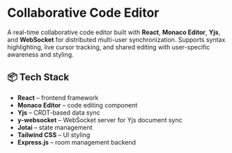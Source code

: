 # Collaborative Code Editor

A real-time collaborative code editor built with **React**, **Monaco Editor**, **Yjs**, and **WebSocket** for distributed multi-user synchronization. Supports syntax highlighting, live cursor tracking, and shared editing with user-specific awareness and styling.

## 📦 Tech Stack

- **React** – frontend framework
- **Monaco Editor** – code editing component
- **Yjs** – CRDT-based data sync
- **y-websocket** – WebSocket server for Yjs document sync
- **Jotai** – state management
- **Tailwind CSS** – UI styling
- **Express.js** – room management backend

